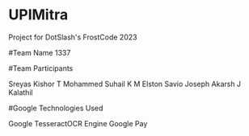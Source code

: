 # UPIMitra
  Project for DotSlash's FrostCode 2023

#Team Name
  1337

#Team Participants

  Sreyas Kishor T
  Mohammed Suhail K M
  Elston Savio Joseph
  Akarsh J Kalathil

#Google Technologies Used

  Google TesseractOCR Engine
  Google Pay
